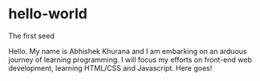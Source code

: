 # hello-world
The first seed

Hello. My name is Abhishek Khurana and I am embarking on an arduous journey of learning programming. I will focus my efforts on front-end web development, learning HTML/CSS and Javascript. Here goes!
